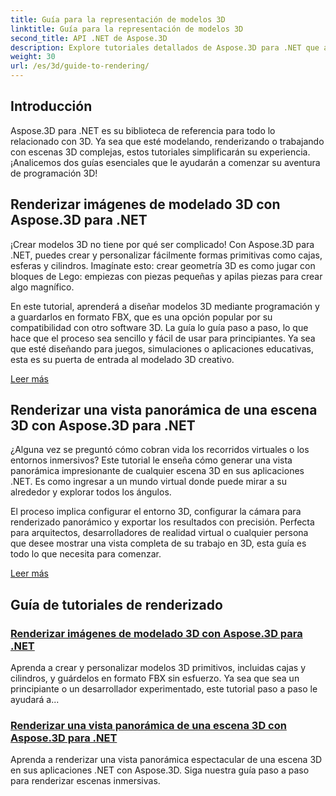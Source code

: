 ```yaml
---
title: Guía para la representación de modelos 3D
linktitle: Guía para la representación de modelos 3D
second_title: API .NET de Aspose.3D
description: Explore tutoriales detallados de Aspose.3D para .NET que abarcan modelado 3D, renderizado y manipulación de escenas. Guías simplificadas para desarrolladores de todos los niveles.
weight: 30
url: /es/3d/guide-to-rendering/
---
```

## Introducción

Aspose.3D para .NET es su biblioteca de referencia para todo lo relacionado con 3D. Ya sea que esté modelando, renderizando o trabajando con escenas 3D complejas, estos tutoriales simplificarán su experiencia. ¡Analicemos dos guías esenciales que le ayudarán a comenzar su aventura de programación 3D!  

## Renderizar imágenes de modelado 3D con Aspose.3D para .NET  

¡Crear modelos 3D no tiene por qué ser complicado! Con Aspose.3D para .NET, puedes crear y personalizar fácilmente formas primitivas como cajas, esferas y cilindros. Imagínate esto: crear geometría 3D es como jugar con bloques de Lego: empiezas con piezas pequeñas y apilas piezas para crear algo magnífico.  

En este tutorial, aprenderá a diseñar modelos 3D mediante programación y a guardarlos en formato FBX, que es una opción popular por su compatibilidad con otro software 3D. La guía lo guía paso a paso, lo que hace que el proceso sea sencillo y fácil de usar para principiantes. Ya sea que esté diseñando para juegos, simulaciones o aplicaciones educativas, esta es su puerta de entrada al modelado 3D creativo.  

[Leer más](./render-3d-modeling-image/)  

## Renderizar una vista panorámica de una escena 3D con Aspose.3D para .NET  

¿Alguna vez se preguntó cómo cobran vida los recorridos virtuales o los entornos inmersivos? Este tutorial le enseña cómo generar una vista panorámica impresionante de cualquier escena 3D en sus aplicaciones .NET. Es como ingresar a un mundo virtual donde puede mirar a su alrededor y explorar todos los ángulos.  

El proceso implica configurar el entorno 3D, configurar la cámara para renderizado panorámico y exportar los resultados con precisión. Perfecta para arquitectos, desarrolladores de realidad virtual o cualquier persona que desee mostrar una vista completa de su trabajo en 3D, esta guía es todo lo que necesita para comenzar.  

[Leer más](./render-panorama-view-3d-scene/)  

## Guía de tutoriales de renderizado
### [Renderizar imágenes de modelado 3D con Aspose.3D para .NET](./render-3d-modeling-image/)
Aprenda a crear y personalizar modelos 3D primitivos, incluidas cajas y cilindros, y guárdelos en formato FBX sin esfuerzo. Ya sea que sea un principiante o un desarrollador experimentado, este tutorial paso a paso le ayudará a...
### [Renderizar una vista panorámica de una escena 3D con Aspose.3D para .NET](./render-panorama-view-3d-scene/)
Aprenda a renderizar una vista panorámica espectacular de una escena 3D en sus aplicaciones .NET con Aspose.3D. Siga nuestra guía paso a paso para renderizar escenas inmersivas.